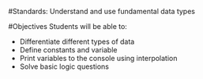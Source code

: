 #Standards:
Understand and use fundamental data types

#Objectives
Students will be able to:
* Differentiate different types of data
* Define constants and variable
* Print variables to the console using interpolation
* Solve basic logic questions
